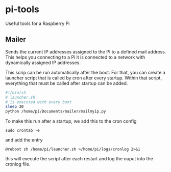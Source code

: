 # pi-tools
Useful tools for a Raspberry Pi

## Mailer

Sends the current IP addresses assigned to the PI to a defined mail address.
This helps you connecting to a Pi it is connected to a network with dynamically assigned IP addresses.

This scrip can be run automatically after the boot.
For that, you can create a launcher script that is called by cron after every startup.
Within that script, everything that must be called after startup can be added.

```bash
#!/bin/sh
# launcher.sh
# is executed with every boot 
sleep 30
python /home/pi/Documents/mailer/mailmyip.py
```

To make this run after a startup, we add this to the cron config

```
sudo crontab -e
```
and add the entry
```
@reboot sh /home/pi/launcher.sh >/home/pi/logs/cronlog 2>&1
````
this will execute the script after each restart and log the ouput into the cronlog file.